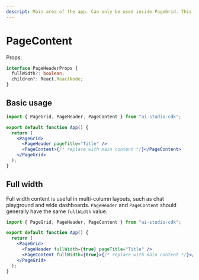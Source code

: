 ```yaml
---
descript: Main area of the app. Can only be used inside PageGrid. This is the scrolling area for long content.
---
```


# PageContent

Props:

```ts
interface PageHeaderProps {
  fullWidth?: boolean;
  children?: React.ReactNode;
}
```

## Basic usage

```jsx
import { PageGrid, PageHeader, PageContent } from "ai-studio-cdk";

export default function App() {
  return (
    <PageGrid>
      <PageHeader pageTitle="Title" />
      <PageContent>{/* replace with main content */}</PageContent>
    </PageGrid>
  );
}
```

## Full width

Full width content is useful in multi-column layouts, such as chat playground and wide dashboards.
`PageHeader` and `PageContent` should generally have the same `fullWidth` value.

```jsx
import { PageGrid, PageHeader, PageContent } from "ai-studio-cdk";

export default function App() {
  return (
    <PageGrid>
      <PageHeader fullWidth={true} pageTitle="Title" />
      <PageContent fullWidth={true}>{/* replace with main content */}</PageContent>
    </PageGrid>
  );
}
```
